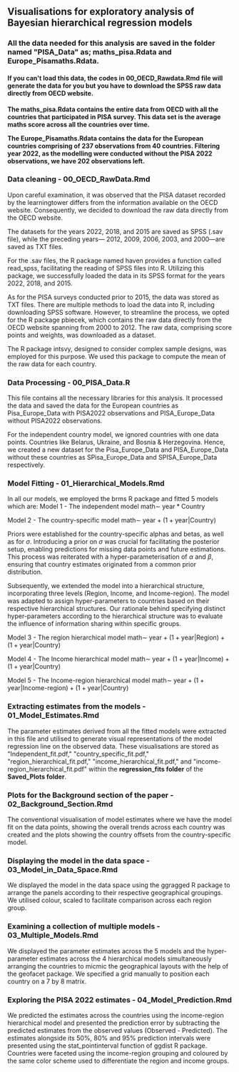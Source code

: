 
## Visualisations for exploratory analysis of Bayesian hierarchical regression models

### All the data needed for this analysis are saved in the folder named "PISA_Data" as; maths_pisa.Rdata and Europe_Pisamaths.Rdata.

#### If you can't load this data, the codes in 00_OECD_Rawdata.Rmd file will generate the data for you but you have to download the SPSS raw data directly from OECD website.

**The maths_pisa.Rdata contains the entire data from OECD with all the countries that participated in PISA survey. This data set is the average maths score across all the countries over time.**

**The Europe_Pisamaths.Rdata contains the data for the European countries comprising of 237 observations from 40 countries. Filtering year 2022, as the modelling were conducted without the PISA 2022 observations, we have 202 observations left.**

### Data cleaning - 00_OECD_RawData.Rmd
Upon careful examination, it was observed that the PISA dataset recorded by the learningtower differs from the information available on the OECD website. 
Consequently, we decided to download the raw data directly from the OECD website.

The datasets for the years 2022, 2018, and 2015 are saved as SPSS (.sav file), while the preceding years— 2012, 2009, 2006, 2003, and 2000—are saved as TXT files.

For the .sav files, the R package named haven provides a function called read_spss, facilitating the reading of SPSS files into R. 
Utilizing this package, we successfully loaded the data in its SPSS format for the years 2022, 2018, and 2015.

As for the PISA surveys conducted prior to 2015, the data was stored as TXT files. 
There are multiple methods to load the data into R, including downloading SPSS software. 
However, to streamline the process, we opted for the R package pbiecek, which contains the raw data directly from the OECD website spanning from 2000 to 2012. 
The raw data, comprising score points and weights, was downloaded as a dataset.

The R package intsvy, designed to consider complex sample designs, was employed for this purpose. We used this package to compute the mean of the raw data for each country.

### Data Processing - 00_PISA_Data.R
This file contains all the necessary libraries for this analysis. It processed the data and saved the data for the European countries as Pisa_Europe_Data with PISA2022 observations and PISA_Europe_Data without PISA2022 observations. 

For the independent country model, we ignored countries with one data points. Countries like Belarus, Ukraine, and Bosnia & Herzegovina. Hence, we created a new dataset for the Pisa_Europe_Data and PISA_Europe_Data without these countries as SPisa_Europe_Data and SPISA_Europe_Data respectively.

### Model Fitting - 01_Hierarchical_Models.Rmd
In all our models, we employed the brms R package and fitted 5 models which are:
Model 1 - The independent model  $\text{math} \sim \; \text{year} * \text{Country}$

Model 2 - The country-specific model $\text{math} \sim \; \text{year} + (1 + \text{year} | \text{Country})$

Priors were established for the country-specific alphas and betas, as well as for $\sigma$. Introducing a prior on $\sigma$ was crucial for facilitating the posterior setup, enabling predictions for missing data points and future estimations. This process was reiterated with a hyper-parameterisation of  $\alpha$ and $\beta$, ensuring that country estimates originated from a common prior distribution. 

Subsequently, we extended the model into a hierarchical structure, incorporating three levels (Region, Income, and Income-region). The model was adapted to assign hyper-parameters to countries based on their respective hierarchical structures. Our rationale behind specifying distinct hyper-parameters according to the hierarchical structure was to evaluate the influence of information sharing within specific groups.

Model 3 - The region hierarchical model $\text{math} \sim \; \text{year} + (1 + \text{year} | \text{Region}) + (1 + \text{year} | \text{Country})$

Model 4 - The Income hierarchical model $\text{math} \sim \; \text{year} + (1 + \text{year} | \text{Income}) + (1 + \text{year} | \text{Country})$

Model 5 - The Income-region hierarchical model $\text{math} \sim \; \text{year} + (1 + \text{year} | \text{Income-region}) + (1 + \text{year} | \text{Country})$


### Extracting estimates from the models - 01_Model_Estimates.Rmd
The parameter estimates derived from all the fitted models were extracted in this file and utilised to generate visual representations of the model regression line on the observed data. These visualisations are stored as "Independent_fit.pdf," "country_specific_fit.pdf," "region_hierarchical_fit.pdf," "income_hierarchical_fit.pdf," and "income-region_hierarchical_fit.pdf" within the **regression_fits folder** of the **Saved_Plots folder**.


### Plots for the Background section of the paper - 02_Background_Section.Rmd
The conventional visualisation of model estimates where we have the model fit on the data points, showing the overall trends across each country was created and the plots showing the country offsets from the country-specific model.

### Displaying the model in the data space - 03_Model_in_Data_Space.Rmd
We displayed the model in the data space using the ggragged R package to arrange the panels according to their respective geographical groupings. We utilised colour, scaled to facilitate comparison across each region group.

### Examining a collection of multiple models - 03_Multiple_Models.Rmd
We displayed the parameter estimates across the 5 models and the hyper-parameter estimates across the 4 hierarchical models simultaneously arranging the countries to micmic the geographical layouts with the help of the geofacet package. We specified a grid manually to position each country on a 7 by 8 matrix.

### Exploring the PISA 2022 estimates - 04_Model_Prediction.Rmd
We predicted the estimates across the countries using the income-region hierarchical model and presented the prediction error by subtracting the predicted estimates from the observed values (Observed - Predicted). The estimates alongside its 50%, 80% and 95% prediction intervals were presented using the stat_pointinterval function of ggdist R package. Countries were faceted using the income-region grouping and coloured by the same color scheme used to differentiate the region and income groups.
